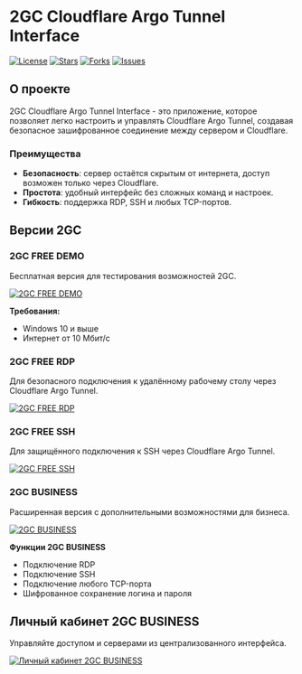 # 2GC Cloudflare Argo Tunnel Interface

[![License](https://img.shields.io/github/license/twogc/2GC-Cloudflare-Argo-Tunnel-Interface?style=for-the-badge)](https://github.com/twogc/2GC-Cloudflare-Argo-Tunnel-Interface/blob/main/LICENSE)
[![Stars](https://img.shields.io/github/stars/twogc/2GC-Cloudflare-Argo-Tunnel-Interface?style=for-the-badge)](https://github.com/twogc/2GC-Cloudflare-Argo-Tunnel-Interface/stargazers)
[![Forks](https://img.shields.io/github/forks/twogc/2GC-Cloudflare-Argo-Tunnel-Interface?style=for-the-badge)](https://github.com/twogc/2GC-Cloudflare-Argo-Tunnel-Interface/network)
[![Issues](https://img.shields.io/github/issues/twogc/2GC-Cloudflare-Argo-Tunnel-Interface?style=for-the-badge)](https://github.com/twogc/2GC-Cloudflare-Argo-Tunnel-Interface/issues)

## О проекте

2GC Cloudflare Argo Tunnel Interface - это приложение, которое позволяет легко настроить и управлять Cloudflare Argo Tunnel, создавая безопасное зашифрованное соединение между сервером и Cloudflare.

### Преимущества

* **Безопасность**: сервер остаётся скрытым от интернета, доступ возможен только через Cloudflare.
* **Простота**: удобный интерфейс без сложных команд и настроек.
* **Гибкость**: поддержка RDP, SSH и любых TCP-портов.

## Версии 2GC

### 2GC FREE DEMO

Бесплатная версия для тестирования возможностей 2GC.

[![2GC FREE DEMO](https://github.com/mlanies/2GC-app-ras/blob/main/2gc-free.gif)](https://2gc.ru/download)

**Требования:**

* Windows 10 и выше
* Интернет от 10 Мбит/с

### 2GC FREE RDP

Для безопасного подключения к удалённому рабочему столу через Cloudflare Argo Tunnel.

[![2GC FREE RDP](https://2gc.ru/download)](https://2gc.ru/download)

### 2GC FREE SSH

Для защищённого подключения к SSH через Cloudflare Argo Tunnel.

[![2GC FREE SSH](https://2gc.ru/download)](https://2gc.ru/download)

### 2GC BUSINESS

Расширенная версия с дополнительными возможностями для бизнеса.

[![2GC BUSINESS](https://pub-a89b5697d4074daeb851dc6c011ed225.r2.dev/2gc_app_list.svg)](https://2gc.ru/download)

**Функции 2GC BUSINESS**

* Подключение RDP
* Подключение SSH
* Подключение любого TCP-порта
* Шифрованное сохранение логина и пароля

## Личный кабинет 2GC BUSINESS

Управляйте доступом и серверами из централизованного интерфейса.

[![Личный кабинет 2GC BUSINESS](https://pub-a89b5697d4074daeb851dc6c011ed225.r2.dev/lk_2gc.png)](https://2gc.ru/download)
